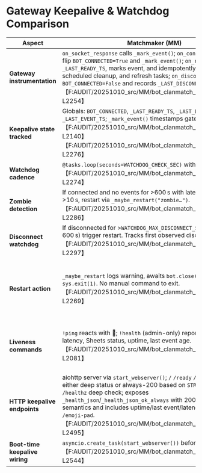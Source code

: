 # Gateway Keepalive & Watchdog Comparison

| Aspect | Matchmaker (MM) | WelcomeCrew (WC) |
| --- | --- | --- |
| **Gateway instrumentation** | `on_socket_response` calls `_mark_event()`; `on_connect`/`on_resumed` flip `BOT_CONNECTED=True` and `_mark_event()`; `on_ready` records `_LAST_READY_TS`, marks event, and idempotently starts `_watchdog`, scheduled cleanup, and refresh tasks; `on_disconnect` flags `BOT_CONNECTED=False` and records `_LAST_DISCONNECT_TS`. 【F:AUDIT/20251010_src/MM/bot_clanmatch_prefix.py†L2161-L2254】 | Same event coverage (`on_socket_response`, `on_connect`, `on_resumed`, `on_ready`, `on_disconnect`) with identical state flips and `_watchdog` start. 【F:AUDIT/20251010_src/WC/bot_welcomecrew.py†L1397-L1437】 |
| **Keepalive state tracked** | Globals: `BOT_CONNECTED`, `_LAST_READY_TS`, `_LAST_DISCONNECT_TS`, `_LAST_EVENT_TS`; `_mark_event()` timestamps gateway traffic. 【F:AUDIT/20251010_src/MM/bot_clanmatch_prefix.py†L2130-L2140】【F:AUDIT/20251010_src/MM/bot_clanmatch_prefix.py†L2256-L2276】 | Same globals and `_mark_event()` helper. 【F:AUDIT/20251010_src/WC/bot_welcomecrew.py†L662-L702】【F:AUDIT/20251010_src/WC/bot_welcomecrew.py†L1397-L1455】 |
| **Watchdog cadence** | `@tasks.loop(seconds=WATCHDOG_CHECK_SEC)` with env default 60 s. 【F:AUDIT/20251010_src/MM/bot_clanmatch_prefix.py†L2258-L2274】 | Identical 60 s loop via `WATCHDOG_CHECK_SEC`. 【F:AUDIT/20251010_src/WC/bot_welcomecrew.py†L696-L1450】 |
| **Zombie detection** | If connected and no events for >600 s with latency missing or >10 s, restart via `_maybe_restart("zombie…")`. 【F:AUDIT/20251010_src/MM/bot_clanmatch_prefix.py†L2275-L2286】 | Same 600 s + latency>10 guard; message text slightly different but behavior matches. 【F:AUDIT/20251010_src/WC/bot_welcomecrew.py†L1452-L1461】 |
| **Disconnect watchdog** | If disconnected for >`WATCHDOG_MAX_DISCONNECT_SEC` (default 600 s) trigger restart. Tracks first observed disconnect time. 【F:AUDIT/20251010_src/MM/bot_clanmatch_prefix.py†L2288-L2297】 | Same threshold/logic. 【F:AUDIT/20251010_src/WC/bot_welcomecrew.py†L1464-L1471】 |
| **Restart action** | `_maybe_restart` logs warning, awaits `bot.close()`, then `sys.exit(1)`. No manual command to exit. 【F:AUDIT/20251010_src/MM/bot_clanmatch_prefix.py†L2261-L2269】 | `_maybe_restart` prints warning, awaits `bot.close()`, then `sys.exit(1)`; plus manual `!reboot` command (`ENABLE_CMD_REBOOT`) that sleeps 1 s then `os._exit(0)`. 【F:AUDIT/20251010_src/WC/bot_welcomecrew.py†L1439-L1471】【F:AUDIT/20251010_src/WC/bot_welcomecrew.py†L1272-L1276】 |
| **Liveness commands** | `!ping` reacts with 🏓; `!health` (admin-only) reports gateway state, latency, Sheets status, uptime, last event age. 【F:AUDIT/20251010_src/MM/bot_clanmatch_prefix.py†L2044-L2081】 | `!ping` reaction; `!health` (toggleable) reports latency, Sheets status, uptime; `!reboot` as above. 【F:AUDIT/20251010_src/WC/bot_welcomecrew.py†L1098-L1251】【F:AUDIT/20251010_src/WC/bot_welcomecrew.py†L1272-L1276】 |
| **HTTP keepalive endpoints** | aiohttp server via `start_webserver()`; `/` `/ready` `/health` return either deep status or always-200 based on `STRICT_PROBE`; `/healthz` deep check; exposes `_health_json`/`_health_json_ok_always` with 200/206/503 semantics and includes uptime/last event/latency; also serves `/emoji-pad`. 【F:AUDIT/20251010_src/MM/bot_clanmatch_prefix.py†L2303-L2495】 | Same server/endpoint strategy (without emoji proxy) using identical payload/status rules and `STRICT_PROBE` gate. 【F:AUDIT/20251010_src/WC/bot_welcomecrew.py†L1473-L1538】 |
| **Boot-time keepalive wiring** | `asyncio.create_task(start_webserver())` before `bot.start`. 【F:AUDIT/20251010_src/MM/bot_clanmatch_prefix.py†L2529-L2544】 | Same pattern in `_boot()`. 【F:AUDIT/20251010_src/WC/bot_welcomecrew.py†L1804-L1812】 |
